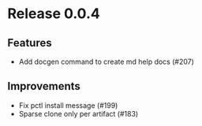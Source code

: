 # Release 0.0.4

## Features

- Add docgen command to create md help docs (#207)

## Improvements

- Fix pctl install message (#199)
- Sparse clone only per artifact (#183)

